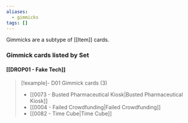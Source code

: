 ```yaml
---
aliases:
  - gimmicks
tags: []
---
```

Gimmicks are a subtype of [[Item]] cards.


### Gimmick cards listed by Set

#### [[DROP01 - Fake Tech]]  

> [!example]- D01 Gimmick cards (3)
>  - [[0073 - Busted Pharmaceutical Kiosk|Busted Pharmaceutical Kiosk]]
>  - [[0004 - Failed Crowdfunding|Failed Crowdfunding]]
>  - [[0082 - Time Cube|Time Cube]]

